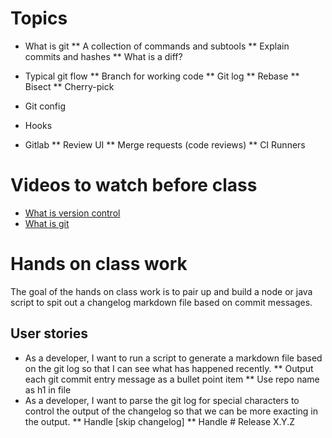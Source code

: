 # Topics

* What is git
** A collection of commands and subtools
** Explain commits and hashes
** What is a diff?

* Typical git flow
** Branch for working code
** Git log
** Rebase
** Bisect
** Cherry-pick
* Git config
* Hooks
* Gitlab
** Review UI
** Merge requests (code reviews)
** CI Runners


# Videos to watch before class
* [What is version control](https://git-scm.com/video/what-is-version-control)
* [What is git](https://git-scm.com/video/what-is-git)

# Hands on class work

The goal of the hands on class work is to pair up and build a node or java script to spit out a changelog markdown file based on commit messages.

## User stories

* As a developer, I want to run a script to generate a markdown file based on the git log so that I can see what has happened recently.
** Output each git commit entry message as a bullet point item
** Use repo name as h1 in file
* As a developer, I want to parse the git log for special characters to control the output of the changelog so that we can be more exacting in the output.
** Handle [skip changelog]
** Handle # Release X.Y.Z
